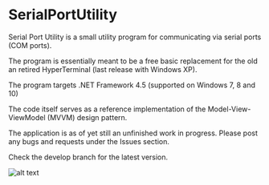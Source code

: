 # SerialPortUtility

Serial Port Utility is a small utility program for communicating via serial ports (COM ports).

The program is essentially meant to be a free basic replacement for the old an retired HyperTerminal (last release with Windows XP).

The program targets .NET Framework 4.5 (supported on Windows 7, 8 and 10)

The code itself serves as a reference implementation of the Model-View-ViewModel (MVVM) design pattern.

The application is as of yet still an unfinished work in progress. Please post any bugs and requests under the Issues section.

Check the develop branch for the latest version.

![alt text](https://github.com/robertsundstrom/SerialPortUtility/blob/master/Images/Terminal.png "Serial Port Utility: Terminal")